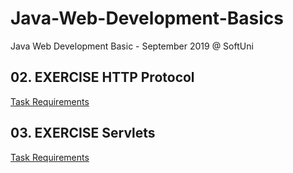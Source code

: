 # Java-Web-Development-Basics
Java Web Development Basic - September 2019 @ SoftUni

## 02. EXERCISE HTTP Protocol  
[Task Requirements](././02_EXERCISE%20_HTTP_protocol/docs/README.md)

## 03. EXERCISE Servlets
[Task Requirements](././03_EXERCISE_Servlets/docs/README.md)
